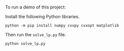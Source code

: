 To run a demo of this project:

Install the following Python libraries.

`python -m pip install numpy cvxpy cvxopt matplotlib`

Then run the `solve_lp.py` file.

`python solve_lp.py`